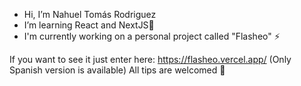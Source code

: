 - Hi, I’m Nahuel Tomás Rodriguez
- I’m learning React and NextJS🌱
- I'm currently working on a personal project called "Flasheo" ⚡

If you want to see it just enter here: https://flasheo.vercel.app/ (Only Spanish version is available)
All tips are welcomed 👾
